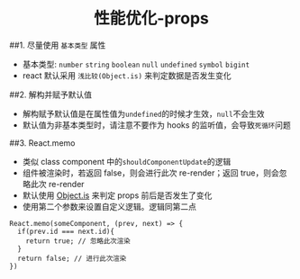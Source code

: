 <center><h1>性能优化-props</h1></center>

##1. 尽量使用 `基本类型` 属性

- 基本类型: `number` `string` `boolean` `null` `undefined` `symbol` `bigint`
- react 默认采用 `浅比较(Object.is)` 来判定数据是否发生变化

##2. 解构并赋予默认值

- 解构赋予默认值是在属性值为`undefined`的时候才生效，`null`不会生效
- 默认值为非基本类型时，请注意不要作为 hooks 的监听值，会导致`死循环`问题

##3. React.memo

- 类似 class component 中的`shouldComponentUpdate`的逻辑
- 组件被渲染时，若返回 false，则会进行此次 re-render；返回 true，则会忽略此次 re-render
- 默认使用 [Object.is](https://developer.mozilla.org/zh-CN/docs/Web/JavaScript/Reference/Global_Objects/Object/is) 来判定 props 前后是否发生了变化
- 使用第二个参数来设置自定义逻辑。逻辑同第二点

```
React.memo(someComponent, (prev, next) => {
  if(prev.id === next.id){
    return true; // 忽略此次渲染
  }
  return false; // 进行此次渲染
})
```
